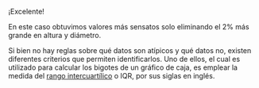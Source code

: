 ¡Excelente!

En este caso obtuvimos valores más sensatos solo eliminando el 2% más grande en altura y diámetro. 

Si bien no hay reglas sobre qué datos son atípicos y qué datos no, existen diferentes criterios que permiten identificarlos. Uno de ellos, el cual es utilizado para calcular los bigotes de un gráfico de caja, es emplear la medida del [rango intercuartílico](https://es.wikipedia.org/wiki/Rango_intercuart%C3%ADlico) o IQR, por sus siglas en inglés. 
